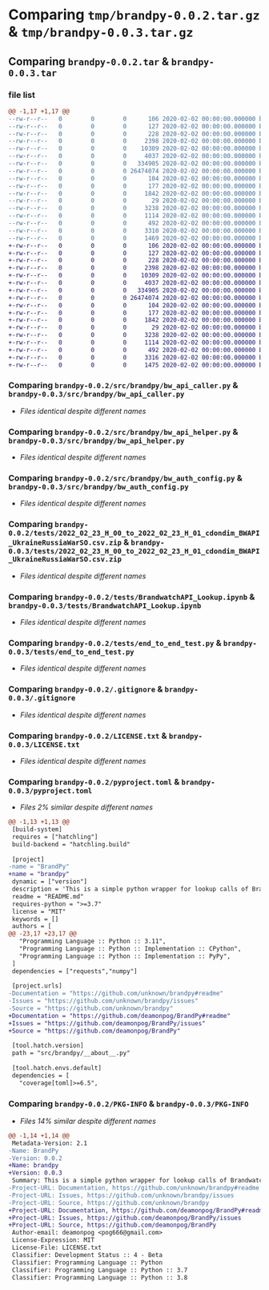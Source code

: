 # Comparing `tmp/brandpy-0.0.2.tar.gz` & `tmp/brandpy-0.0.3.tar.gz`

## Comparing `brandpy-0.0.2.tar` & `brandpy-0.0.3.tar`

### file list

```diff
@@ -1,17 +1,17 @@
--rw-r--r--   0        0        0      106 2020-02-02 00:00:00.000000 brandpy-0.0.2/src/__init__.py
--rw-r--r--   0        0        0      127 2020-02-02 00:00:00.000000 brandpy-0.0.2/src/brandpy/__about__.py
--rw-r--r--   0        0        0      228 2020-02-02 00:00:00.000000 brandpy-0.0.2/src/brandpy/__init__.py
--rw-r--r--   0        0        0     2398 2020-02-02 00:00:00.000000 brandpy-0.0.2/src/brandpy/bw_api_caller.py
--rw-r--r--   0        0        0    10309 2020-02-02 00:00:00.000000 brandpy-0.0.2/src/brandpy/bw_api_helper.py
--rw-r--r--   0        0        0     4037 2020-02-02 00:00:00.000000 brandpy-0.0.2/src/brandpy/bw_auth_config.py
--rw-r--r--   0        0        0   334905 2020-02-02 00:00:00.000000 brandpy-0.0.2/tests/2022_02_23_H_00_to_2022_02_23_H_01_cdondim_BWAPI_UkraineRussiaWarSO.csv.zip
--rw-r--r--   0        0        0 26474074 2020-02-02 00:00:00.000000 brandpy-0.0.2/tests/BrandwatchAPI_Lookup.ipynb
--rw-r--r--   0        0        0      104 2020-02-02 00:00:00.000000 brandpy-0.0.2/tests/__init__.py
--rw-r--r--   0        0        0      177 2020-02-02 00:00:00.000000 brandpy-0.0.2/tests/bw_auth_config_test.py
--rw-r--r--   0        0        0     1842 2020-02-02 00:00:00.000000 brandpy-0.0.2/tests/end_to_end_test.py
--rw-r--r--   0        0        0       29 2020-02-02 00:00:00.000000 brandpy-0.0.2/tests/import_test.py
--rw-r--r--   0        0        0     3238 2020-02-02 00:00:00.000000 brandpy-0.0.2/.gitignore
--rw-r--r--   0        0        0     1114 2020-02-02 00:00:00.000000 brandpy-0.0.2/LICENSE.txt
--rw-r--r--   0        0        0      492 2020-02-02 00:00:00.000000 brandpy-0.0.2/README.md
--rw-r--r--   0        0        0     3310 2020-02-02 00:00:00.000000 brandpy-0.0.2/pyproject.toml
--rw-r--r--   0        0        0     1469 2020-02-02 00:00:00.000000 brandpy-0.0.2/PKG-INFO
+-rw-r--r--   0        0        0      106 2020-02-02 00:00:00.000000 brandpy-0.0.3/src/__init__.py
+-rw-r--r--   0        0        0      127 2020-02-02 00:00:00.000000 brandpy-0.0.3/src/brandpy/__about__.py
+-rw-r--r--   0        0        0      228 2020-02-02 00:00:00.000000 brandpy-0.0.3/src/brandpy/__init__.py
+-rw-r--r--   0        0        0     2398 2020-02-02 00:00:00.000000 brandpy-0.0.3/src/brandpy/bw_api_caller.py
+-rw-r--r--   0        0        0    10309 2020-02-02 00:00:00.000000 brandpy-0.0.3/src/brandpy/bw_api_helper.py
+-rw-r--r--   0        0        0     4037 2020-02-02 00:00:00.000000 brandpy-0.0.3/src/brandpy/bw_auth_config.py
+-rw-r--r--   0        0        0   334905 2020-02-02 00:00:00.000000 brandpy-0.0.3/tests/2022_02_23_H_00_to_2022_02_23_H_01_cdondim_BWAPI_UkraineRussiaWarSO.csv.zip
+-rw-r--r--   0        0        0 26474074 2020-02-02 00:00:00.000000 brandpy-0.0.3/tests/BrandwatchAPI_Lookup.ipynb
+-rw-r--r--   0        0        0      104 2020-02-02 00:00:00.000000 brandpy-0.0.3/tests/__init__.py
+-rw-r--r--   0        0        0      177 2020-02-02 00:00:00.000000 brandpy-0.0.3/tests/bw_auth_config_test.py
+-rw-r--r--   0        0        0     1842 2020-02-02 00:00:00.000000 brandpy-0.0.3/tests/end_to_end_test.py
+-rw-r--r--   0        0        0       29 2020-02-02 00:00:00.000000 brandpy-0.0.3/tests/import_test.py
+-rw-r--r--   0        0        0     3238 2020-02-02 00:00:00.000000 brandpy-0.0.3/.gitignore
+-rw-r--r--   0        0        0     1114 2020-02-02 00:00:00.000000 brandpy-0.0.3/LICENSE.txt
+-rw-r--r--   0        0        0      492 2020-02-02 00:00:00.000000 brandpy-0.0.3/README.md
+-rw-r--r--   0        0        0     3316 2020-02-02 00:00:00.000000 brandpy-0.0.3/pyproject.toml
+-rw-r--r--   0        0        0     1475 2020-02-02 00:00:00.000000 brandpy-0.0.3/PKG-INFO
```

### Comparing `brandpy-0.0.2/src/brandpy/bw_api_caller.py` & `brandpy-0.0.3/src/brandpy/bw_api_caller.py`

 * *Files identical despite different names*

### Comparing `brandpy-0.0.2/src/brandpy/bw_api_helper.py` & `brandpy-0.0.3/src/brandpy/bw_api_helper.py`

 * *Files identical despite different names*

### Comparing `brandpy-0.0.2/src/brandpy/bw_auth_config.py` & `brandpy-0.0.3/src/brandpy/bw_auth_config.py`

 * *Files identical despite different names*

### Comparing `brandpy-0.0.2/tests/2022_02_23_H_00_to_2022_02_23_H_01_cdondim_BWAPI_UkraineRussiaWarSO.csv.zip` & `brandpy-0.0.3/tests/2022_02_23_H_00_to_2022_02_23_H_01_cdondim_BWAPI_UkraineRussiaWarSO.csv.zip`

 * *Files identical despite different names*

### Comparing `brandpy-0.0.2/tests/BrandwatchAPI_Lookup.ipynb` & `brandpy-0.0.3/tests/BrandwatchAPI_Lookup.ipynb`

 * *Files identical despite different names*

### Comparing `brandpy-0.0.2/tests/end_to_end_test.py` & `brandpy-0.0.3/tests/end_to_end_test.py`

 * *Files identical despite different names*

### Comparing `brandpy-0.0.2/.gitignore` & `brandpy-0.0.3/.gitignore`

 * *Files identical despite different names*

### Comparing `brandpy-0.0.2/LICENSE.txt` & `brandpy-0.0.3/LICENSE.txt`

 * *Files identical despite different names*

### Comparing `brandpy-0.0.2/pyproject.toml` & `brandpy-0.0.3/pyproject.toml`

 * *Files 2% similar despite different names*

```diff
@@ -1,13 +1,13 @@
 [build-system]
 requires = ["hatchling"]
 build-backend = "hatchling.build"
 
 [project]
-name = "BrandPy"
+name = "brandpy"
 dynamic = ["version"]
 description = 'This is a simple python wrapper for lookup calls of Brandwatch API.'
 readme = "README.md"
 requires-python = ">=3.7"
 license = "MIT"
 keywords = []
 authors = [
@@ -23,17 +23,17 @@
   "Programming Language :: Python :: 3.11",
   "Programming Language :: Python :: Implementation :: CPython",
   "Programming Language :: Python :: Implementation :: PyPy",
 ]
 dependencies = ["requests","numpy"]
 
 [project.urls]
-Documentation = "https://github.com/unknown/brandpy#readme"
-Issues = "https://github.com/unknown/brandpy/issues"
-Source = "https://github.com/unknown/brandpy"
+Documentation = "https://github.com/deamonpog/BrandPy#readme"
+Issues = "https://github.com/deamonpog/BrandPy/issues"
+Source = "https://github.com/deamonpog/BrandPy"
 
 [tool.hatch.version]
 path = "src/brandpy/__about__.py"
 
 [tool.hatch.envs.default]
 dependencies = [
   "coverage[toml]>=6.5",
```

### Comparing `brandpy-0.0.2/PKG-INFO` & `brandpy-0.0.3/PKG-INFO`

 * *Files 14% similar despite different names*

```diff
@@ -1,14 +1,14 @@
 Metadata-Version: 2.1
-Name: BrandPy
-Version: 0.0.2
+Name: brandpy
+Version: 0.0.3
 Summary: This is a simple python wrapper for lookup calls of Brandwatch API.
-Project-URL: Documentation, https://github.com/unknown/brandpy#readme
-Project-URL: Issues, https://github.com/unknown/brandpy/issues
-Project-URL: Source, https://github.com/unknown/brandpy
+Project-URL: Documentation, https://github.com/deamonpog/BrandPy#readme
+Project-URL: Issues, https://github.com/deamonpog/BrandPy/issues
+Project-URL: Source, https://github.com/deamonpog/BrandPy
 Author-email: deamonpog <pog666@gmail.com>
 License-Expression: MIT
 License-File: LICENSE.txt
 Classifier: Development Status :: 4 - Beta
 Classifier: Programming Language :: Python
 Classifier: Programming Language :: Python :: 3.7
 Classifier: Programming Language :: Python :: 3.8
```

